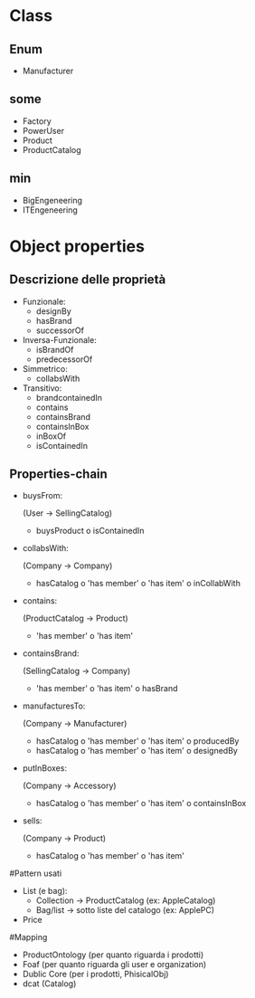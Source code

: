 # Class

## Enum
-   Manufacturer

## some
-   Factory
-   PowerUser
-   Product
-   ProductCatalog

## min
-   BigEngeneering
-   ITEngeneering

# Object properties

## Descrizione delle proprietà
-   Funzionale: 
    -   designBy
    -   hasBrand
    -   successorOf
-   Inversa-Funzionale:
    -   isBrandOf
    -   predecessorOf 
-   Simmetrico:
    -   collabsWith
-   Transitivo:
    -   brandcontainedIn
    -   contains
    -   containsBrand
    -   containsInBox
    -   inBoxOf
    -   isContainedIn

## Properties-chain
-   buysFrom: 
    
    (User -> SellingCatalog)
    -   buysProduct o isContainedIn
-   collabsWith: 
    
    (Company -> Company)
    -   hasCatalog o 'has member' o 'has item' o inCollabWith 
-   contains: 
    
    (ProductCatalog -> Product)
    -   'has member' o 'has item'
-   containsBrand: 
    
    (SellingCatalog -> Company)
    -   'has member' o 'has item' o hasBrand
-   manufacturesTo: 
    
    (Company -> Manufacturer)
    -   hasCatalog o 'has member' o 'has item' o producedBy
    -   hasCatalog o 'has member' o 'has item' o designedBy
-   putInBoxes: 
    
    (Company -> Accessory)
    -   hasCatalog o 'has member' o 'has item' o containsInBox
-   sells: 
    
    (Company -> Product)
    -   hasCatalog o 'has member' o 'has item'


#Pattern usati
-   List (e bag):
    -   Collection -> ProductCatalog (ex: AppleCatalog)
    -   Bag/list -> sotto liste del catalogo (ex: ApplePC)
-   Price

#Mapping
-   ProductOntology (per quanto riguarda i prodotti)
-   Foaf (per quanto riguarda gli user e organization)
-   Dublic Core (per i prodotti, PhisicalObj)
-   dcat (Catalog)
